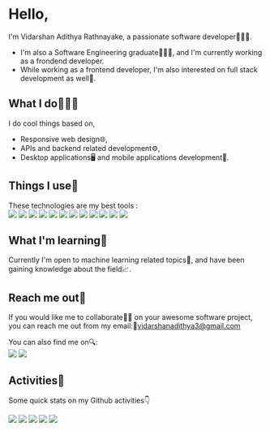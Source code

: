 # Hello,

I'm Vidarshan Adithya Rathnayake, a passionate software developer👨🏻‍💻️.
- I'm also a Software Engineering graduate👨🏻‍🎓️, and I'm currently working as a frondend developer.
- While working as a frontend developer, I'm also interested on full stack development as well💝.

## What I do👨🏻‍💻️
I do cool things based on,
- Responsive web design🌐,
- APIs and backend related development⚙️,
- Desktop applications🖥️ and mobile applications development📱.

## Things I use🔧
These technologies are my best tools : <br>
<img src="https://img.icons8.com/color/30/000000/typescript.png"/>     <img src="https://img.icons8.com/color/30/000000/javascript--v1.png"/>    <img src="https://img.icons8.com/color/30/000000/react-native.png"/>     <img src="https://img.icons8.com/color/30/000000/nodejs.png"/>     <img src="https://img.icons8.com/color/30/000000/angularjs.png"/>     <img src="https://img.icons8.com/color/30/000000/sass.png"/>
<img src="https://img.icons8.com/color/30/000000/flutter.png"/>    <img src="https://img.icons8.com/color/30/000000/python--v1.png"/>    <img src="https://img.icons8.com/color/30/000000/mongodb.png"/>    <img src="https://img.icons8.com/color/30/000000/redis.png"/>    <img src="https://img.icons8.com/color/30/000000/java-coffee-cup-logo--v1.png"/>   <img src="https://img.icons8.com/color/30/000000/c-sharp-logo-2.png"/>

## What I'm learning📝
Currently I'm open to machine learning related topics🤖, and have been gaining knowledge about the field📈. 

## Reach me out💌
If you would like me to collaborate🤝🏻 on your awesome software project, you can reach me out from my email:📧vidarshanadithya3@gmail.com

You can also find me on🔍:
<br>
 [<img src="https://img.icons8.com/color/30/000000/linkedin.png"/>](https://www.linkedin.com/in/vidarshan-rathnayake/)
 [<img src="https://img.icons8.com/color/30/000000/stackoverflow.png"/>](https://stackoverflow.com/users/15415996/vidarshan-adithya)

## Activities🚀
Some quick stats on my Github activities:point_down:


[![](https://raw.githubusercontent.com/vidarshanadithya/vidarshanadithya/main/profile-summary-card-output/nord_bright/0-profile-details.svg)](https://github.com/vn7n24fzkq/github-profile-summary-cards)
[![](https://raw.githubusercontent.com/vidarshanadithya/vidarshanadithya/main/profile-summary-card-output/nord_bright/1-repos-per-language.svg)](https://github.com/vn7n24fzkq/github-profile-summary-cards) [![](https://raw.githubusercontent.com/vidarshanadithya/vidarshanadithya/main/profile-summary-card-output/nord_bright/2-most-commit-language.svg)](https://github.com/vn7n24fzkq/github-profile-summary-cards)
[![](https://raw.githubusercontent.com/vidarshanadithya/vidarshanadithya/main/profile-summary-card-output/nord_bright/3-stats.svg)](https://github.com/vn7n24fzkq/github-profile-summary-cards) [![](https://raw.githubusercontent.com/vidarshanadithya/vidarshanadithya/main/profile-summary-card-output/nord_bright/4-productive-time.svg)](https://github.com/vn7n24fzkq/github-profile-summary-cards)



